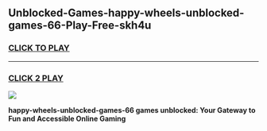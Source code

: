 
## Unblocked-Games-happy-wheels-unblocked-games-66-Play-Free-skh4u
<h3>
<a href="https://premium76.site?title=happy-wheels-unblocked-games-66&ref=20A">CLICK TO PLAY</a></h3>
<hr>

<h3>
<a href="https://premium76.site?title=happy-wheels-unblocked-games-66&ref=20A">CLICK 2 PLAY</a>
  
</h3>

<a href="https://premium76.site?title=happy-wheels-unblocked-games-66&ref=20A"><img src="https://clearcache.store/games.png"></a>


**happy-wheels-unblocked-games-66 games unblocked: Your Gateway to Fun and Accessible Online Gaming**
